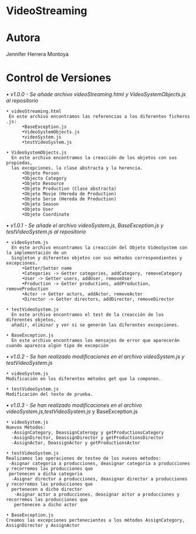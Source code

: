# VideoStreaming

# Autora
Jennifer Herrera Montoya

# Control de Versiones
_• v1.0.0 - Se añade archivo videoStreaming.html y VideoSystemObjects.js al repositorio_
```
• videoStreaming.html
 En este archivo encontramos las referencias a los diferentes ficheros .js:
      •BaseException.js
      •VideoSystemObjects.js
      •videoSystem.js
      •testVideoSystem.js
```
  
```
• VideoSystemObjects.js
  En este archivo encontramos la creacción de los objetos con sus propiedas, 
  las excepciones, la clase abstracta y la herencia.
      •Objeto Person
      •Objecto Category
      •Objeto Resource
      •Objeto Production (Clase abstracta)
      •Objeto Movie (Hereda de Production)
      •Objeto Serie (Hereda de Production)
      •Objeto Season
      •Objeto User
      •Objeto Coordinate
```
_• v1.0.1 - Se añade el archivo videoSystem.js, BaseException.js y testVideoSystem.js al repositorio_
```
• videoSystem.js
  En este archivo encontramos la creacción del Objeto VideoSystem con la implementación de un 
  Singleton y diferentes objetos con sus métodos correspondientes y excepciones.
      •Getter/Setter name
      •Categories -> Getter categories, addCategory, removeCategory
      •User -> Getter users, addUser, removeUser
      •Production -> Getter productions, addProduction, removeProduction
      •Actor -> Getter actors, addActor, removeActor
      •Director -> Getter directors, addDirector, removeDirector
```
```
• testVideoSystem.js
  En este archivo encontramos el test de la creacción de los diferentes objetos, 
  añadir, eliminar y ver si se generán las diferentes excepciones.
```
```
• BaseException.js
  En este archivo encontramos los mensajes de error que aparecerán cuando aparezca algún tipo de excepción
```
_• v1.0.2 - Se han realizado modificaciones en el archivo videoSystem.js y testVideoSystem.js_
```
• videoSystem.js
Modificación en los diferentes métodos get que la componen.
```
```
• testVideoSystem.js
Modificación del texto de prueba.
```

_• v1.0.3 - Se han realizado modificaciones en el archivo videoSystem.js,testVideoSystem.js_ y BaseException.js
```
• videoSystem.js
Nuevos Métodos:
  -AssignCategory, DeassignCaterogy y getProductionsCategory
  -AssignDirector, DeassignDirector y getProductionsDirector
  -AssignActor, DeassignActor y getProductionsActor
```
```
• testVideoSystem.js
Realizamos las operaciones de testeo de los nuevos métodos:
 -Asignar categoria a producciones, deasignar categoria a producciones y recorremos las producciones que 
 pertenecen a dicha categoria
  -Asignar director a producciones, deasignar director a producciones y recorremos las producciones que 
  pertenecen a dicho director
   -Asignar actor a producciones, deasignar actor a producciones y recorremos las producciones que 
   pertenecen a dicho actor
```
```
• BaseException.js
Creamos las excepciones pertenecientes a los métodos AssignCategory, AssignDirector y AssignActor
```
